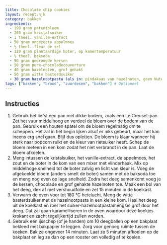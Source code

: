 ```yaml
---
title: Chocolate chip cookies
layout: recept.njk
category: bakken
ingredients:
  - 190 gram patentbloem
  - 200 gram kristalsuiker
  - 1 theel. vanille-extract
  - 50 gram ongezoete appelmoes
  - ½ theel. fleur de sel
  - 120 gram plantaardige boter, op kamertemperatuur
  - ½ theel. baksoda
  - 50 gram gedroogde kersen
  - 50 gram pure-chocoladecouverture
  - 40 gram hazelnoten, grof gehakt
  - 50 gram witte basterdsuiker
  - 30 gram hazelnootpasta (als in: pindakaas van hazelnoten, geen Nutella)  
tags: ["bakken", "brood", "zuurdesem", "bakken"] # Optioneel
---
```


## Instructies

1. Gebruik het liefst een pan met dikke bodem, zoals een Le Creuset-pan. Zet het vuur middelhoog en verdeel de bloem over de bodem van de pan. Gebruik een houten spatel om de bloem regelmatig om te scheppen. Het zal in het begin lijken alsof er niks gebeurt, maar het kan ineens erg snel gaan. Blijf dus opletten. De bloem is klaar wanneer hij sterk naar popcorn ruikt en de kleur van rietsuiker heeft. Schep de bloem meteen in een kom zodat het niet verbrandt in de pan. Laat de bloem afkoelen.
2. Meng intussen de kristalsuiker, het vanille-extract, de appelmoes, het zout en de boter in de kom van een mixer met vlinderhaak. Mix op middelhoge snelheid tot de boter zalvig en licht van kleur is. Voeg de afgekoelde bloem (anders smelt de boter) samen met de baksoda toe en meng nog even op lage snelheid. Zodra het deeg samenkomt voeg je de kersen, chocolade en grof gehakte hazelnoten toe. Maak een bol van het deeg, dek af met vershoudfolie en zet 15 minuten in de koelkast.
3. Verwarm de oven voor tot 180 °C hetelucht. Meng de witte basterdsuiker met de hazelnootpasta in een kleine kom. Haal het deeg uit de koelkast en roer het suiker-hazelnootpastamengsel grof door het deeg. Dat zal gaan karamelliseren in de oven waardoor deze koekjes krokant en zacht tegelijkertijd zullen worden.
4. Gebruik een ijsschep (of je handen) om 10 deegballen op een bakplaat bekleed met bakpapier te leggen. Zorg voor genoeg ruimte tussen de koeken. Bak ze ongeveer 14 minuten. Laat ze 5 minuten afkoelen op de bakplaat en leg ze dan op een rooster om volledig af te koelen.